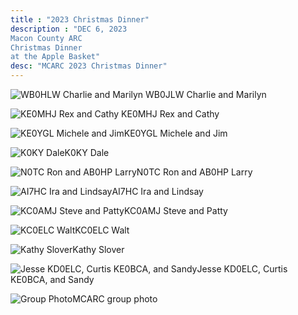 ```yaml
---
title : "2023 Christmas Dinner"
description : "DEC 6, 2023
Macon County ARC
Christmas Dinner
at the Apple Basket"
desc: "MCARC 2023 Christmas Dinner"
---
```

<div class="christmas">

![WB0HLW Charlie and Marilyn](/img/2024christmas/wb0hlw.jpg) WB0JLW Charlie and Marilyn

![KE0MHJ Rex and Cathy](/img/2024christmas/ke0mhj.jpg) KE0MHJ Rex and Cathy

![KE0YGL Michele and Jim](/img/2024christmas/ke0ygl.jpg)KE0YGL Michele and Jim

![K0KY Dale](/img/2024christmas/k0ky.jpg)K0KY Dale

![N0TC Ron and AB0HP Larry](/img/2024christmas/nt0c-ab0hp.jpg)N0TC Ron and AB0HP Larry

![AI7HC Ira and Lindsay](/img/2024christmas/ai7hc.jpg)AI7HC Ira and Lindsay

![KC0AMJ Steve and Patty](/img/2024christmas/kc0amj-steve.jpg)KC0AMJ Steve and Patty

![KC0ELC Walt](/img/2024christmas/kc0elc-walt-slover.jpg)KC0ELC Walt

![Kathy Slover](/img/2024christmas/Kathy-slover.jpg)Kathy Slover

![Jesse KD0ELC, Curtis KE0BCA, and Sandy](/img/2024christmas/kd0etu-ke0bco.jpg)Jesse KD0ELC, Curtis KE0BCA, and Sandy

![Group Photo](/img/2024christmas/group.jpg)MCARC group photo

</div>